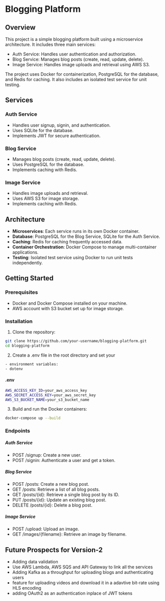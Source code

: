 # Blogging Platform

## Overview

This project is a simple blogging platform built using a microservice architecture. It includes three main services:
- Auth Service: Handles user authentication and authorization.
- Blog Service: Manages blog posts (create, read, update, delete).
- Image Service: Handles image uploads and retrieval using AWS S3.

The project uses Docker for containerization, PostgreSQL for the database, and Redis for caching. It also includes an isolated test service for unit testing.

## Services

### Auth Service
- Handles user signup, signin, and authentication.
- Uses SQLite for the database.
- Implements JWT for secure authentication.

### Blog Service
- Manages blog posts (create, read, update, delete).
- Uses PostgreSQL for the database.
- Implements caching with Redis.

### Image Service
- Handles image uploads and retrieval.
- Uses AWS S3 for image storage.
- Implements caching with Redis.

## Architecture

- **Microservices**: Each service runs in its own Docker container.
- **Database**: PostgreSQL for the Blog Service, SQLite for the Auth Service.
- **Caching**: Redis for caching frequently accessed data.
- **Container Orchestration**: Docker Compose to manage multi-container applications.
- **Testing**: Isolated test service using Docker to run unit tests independently.

## Getting Started

### Prerequisites

- Docker and Docker Compose installed on your machine.
- AWS account with S3 bucket set up for image storage.

### Installation

1. Clone the repository:

```bash
git clone https://github.com/your-username/blogging-platform.git
cd blogging-platform
```

2. Create a .env file in the root directory and set your 

```bash
- environment variables:
- dotenv
```
#### .env
```bash
AWS_ACCESS_KEY_ID=your_aws_access_key
AWS_SECRET_ACCESS_KEY=your_aws_secret_key
AWS_S3_BUCKET_NAME=your_s3_bucket_name
```

3. Build and run the Docker containers:
```bash
docker-compose up --build
```

### Endpoints
##### Auth Service
- POST /signup: Create a new user.
- POST /signin: Authenticate a user and get a token.


##### Blog Service
- POST /posts: Create a new blog post.
- GET /posts: Retrieve a list of all blog posts.
- GET /posts/{id}: Retrieve a single blog post by its ID.
- PUT /posts/{id}: Update an existing blog post.
- DELETE /posts/{id}: Delete a blog post.


##### Image Service
- POST /upload: Upload an image.
- GET /images/{filename}: Retrieve an image by filename.

## Future Prospects for Version-2 

- Adding data validation
- Use AWS Lambda, AWS SQS and API Gateway to link all the services
- Adding Kafka as a throughput for uploading blogs and authenticating users
- feature for uploading videos and download it in a adavtive bit-rate using HLS encoding
- adding OAuth2 as an authentication inplace of JWT tokens

